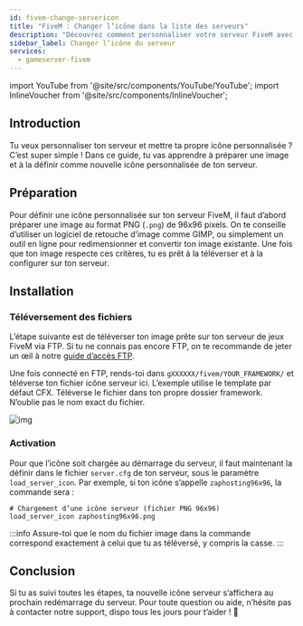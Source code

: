 ```yaml
---
id: fivem-change-servericon
title: "FiveM : Changer l’icône dans la liste des serveurs"
description: "Découvrez comment personnaliser votre serveur FiveM avec une icône PNG unique de 96x96 pour renforcer l’identité de votre serveur → Apprenez-en plus maintenant"
sidebar_label: Changer l’icône du serveur
services:
  - gameserver-fivem
---
```


import YouTube from '@site/src/components/YouTube/YouTube';
import InlineVoucher from '@site/src/components/InlineVoucher';

## Introduction
Tu veux personnaliser ton serveur et mettre ta propre icône personnalisée ? C’est super simple ! Dans ce guide, tu vas apprendre à préparer une image et à la définir comme nouvelle icône personnalisée de ton serveur.

<InlineVoucher />

## Préparation
Pour définir une icône personnalisée sur ton serveur FiveM, il faut d’abord préparer une image au format PNG (`.png`) de 96x96 pixels. On te conseille d’utiliser un logiciel de retouche d’image comme GIMP, ou simplement un outil en ligne pour redimensionner et convertir ton image existante. Une fois que ton image respecte ces critères, tu es prêt à la téléverser et à la configurer sur ton serveur.

## Installation

### Téléversement des fichiers

L’étape suivante est de téléverser ton image prête sur ton serveur de jeux FiveM via FTP. Si tu ne connais pas encore FTP, on te recommande de jeter un œil à notre [guide d’accès FTP](gameserver-ftpaccess.md).

Une fois connecté en FTP, rends-toi dans `gXXXXXX/fivem/YOUR_FRAMEWORK/` et téléverse ton fichier icône serveur ici. L’exemple utilise le template par défaut CFX. Téléverse le fichier dans ton propre dossier framework. N’oublie pas le nom exact du fichier.

![img](https://screensaver01.zap-hosting.com/index.php/s/BffobqB7CmdK2Wb/download)

### Activation

Pour que l’icône soit chargée au démarrage du serveur, il faut maintenant la définir dans le fichier `server.cfg` de ton serveur, sous le paramètre `load_server_icon`. Par exemple, si ton icône s’appelle `zaphosting96x96`, la commande sera :

```
# Chargement d’une icône serveur (fichier PNG 96x96)
load_server_icon zaphosting96x96.png
```

:::info
Assure-toi que le nom du fichier image dans la commande correspond exactement à celui que tu as téléversé, y compris la casse.
:::

## Conclusion

Si tu as suivi toutes les étapes, ta nouvelle icône serveur s’affichera au prochain redémarrage du serveur. Pour toute question ou aide, n’hésite pas à contacter notre support, dispo tous les jours pour t’aider ! 🙂

<InlineVoucher />